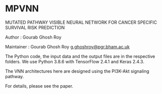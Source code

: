 # MPVNN
MUTATED PATHWAY VISIBLE NEURAL NETWORK FOR CANCER SPECIFIC SURVIVAL RISK PREDICTION

Author : Gourab Ghosh Roy

Maintainer : Gourab Ghosh Roy <g.ghoshroy@pgr.bham.ac.uk>


The Python code, the input data and the output files are in the respective folders. 
We use Python 3.8.6 with TensorFlow 2.4.1 and Keras 2.4.3.

The VNN architectures here are designed using the PI3K-Akt signaling pathway. 

For details, please see the paper.





